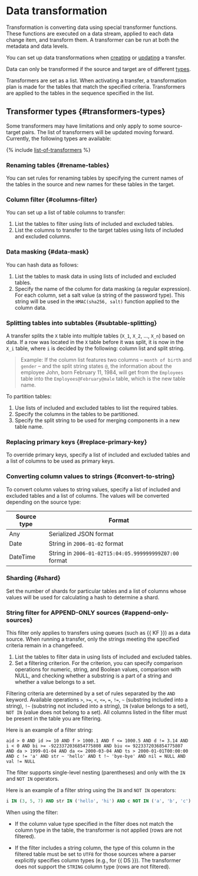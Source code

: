 # Data transformation

Transformation is converting data using special transformer functions. These functions are executed on a data stream, applied to each data change item, and transform them. A transformer can be run at both the metadata and data levels.

You can set up data transformations when [creating](../operations/transfer.md#create) or [updating](../operations/transfer.md#update) a transfer.

Data can only be transformed if the source and target are of different [types](../concepts/index.md#connectivity-matrix).

Transformers are set as a list. When activating a transfer, a transformation plan is made for the tables that match the specified criteria. Transformers are applied to the tables in the sequence specified in the list.

## Transformer types {#transformers-types}

Some transformers may have limitations and only apply to some source-target pairs. The list of transformers will be updated moving forward. Currently, the following types are available:

{% include [list-of-transformers](../../_includes/data-transfer/list-of-transformers.md) %}

### Renaming tables {#rename-tables}

You can set rules for renaming tables by specifying the current names of the tables in the source and new names for these tables in the target.

### Column filter {#columns-filter}

You can set up a list of table columns to transfer:

1. List the tables to filter using lists of included and excluded tables.
1. List the columns to transfer to the target tables using lists of included and excluded columns.

### Data masking {#data-mask}

You can hash data as follows:

1. List the tables to mask data in using lists of included and excluded tables.
1. Specify the name of the column for data masking (a regular expression). For each column, set a salt value (a string of the password type). This string will be used in the `HMAC(sha256, salt)` function applied to the column data.

### Splitting tables into subtables {#subtable-splitting}

A transfer splits the `X` table into multiple tables (`X_1`, `X_2`, ..., `X_n`) based on data. If a row was located in the `X` table before it was split, it is now in the `X_i` table, where `i` is decided by the following: column list and split string. 

> Example:
> If the column list features two columns – `month of birth` and `gender` – and the split string states `@`, the information about the employee John, born February 11, 1984, will get from the `Employees` table into the `Employees@February@male` table, which is the new table name.

To partition tables:

1. Use lists of included and excluded tables to list the required tables.
1. Specify the columns in the tables to be partitioned.
1. Specify the split string to be used for merging components in a new table name.

### Replacing primary keys {#replace-primary-key}

To override primary keys, specify a list of included and excluded tables and a list of columns to be used as primary keys.

### Converting column values to strings {#convert-to-string}

To convert column values to string values, specify a list of included and excluded tables and a list of columns. The values will be converted depending on the source type:

| Source type | Format                                            |
|--------------|---------------------------------------------------|
| Any          | Serialized JSON format                       |
| Date         | String in `2006-01-02` format                          |
| DateTime     | String in `2006-01-02T15:04:05.999999999Z07:00` format |

### Sharding {#shard}

Set the number of shards for particular tables and a list of columns whose values will be used for calculating a hash to determine a shard.

### String filter for APPEND-ONLY sources {#append-only-sources}

This filter only applies to transfers using queues (such as {{ KF }}) as a data source. When running a transfer, only the strings meeting the specified criteria remain in a changefeed.

1. List the tables to filter data in using lists of included and excluded tables.
1. Set a filtering criterion. For the criterion, you can specify comparison operations for numeric, string, and Boolean values, comparison with NULL, and checking whether a substring is a part of a string and whether a value belongs to a set.

Filtering criteria are determined by a set of rules separated by the `AND` keyword. Available operations `>`, `>=`, `<`, `<=`, `=`, `!=`, `~` (substring included into a string), `!~` (substring not included into a string), `IN` (value belongs to a set), `NOT IN` (value does not belong to a set). All columns listed in the filter must be present in the table you are filtering.

Here is an example of a filter string:
```text
aid > 0 AND id >= 10 AND f > 1000.1 AND f <= 1000.5 AND d != 3.14 AND i < 0 AND bi >= -9223372036854775808 AND biu <= 9223372036854775807 AND da > 1999-01-04 AND da <= 2000-03-04 AND ts > 2000-01-01T00:00:00 AND c != 'a' AND str ~ 'hello' AND t !~ 'bye-bye' AND nil = NULL AND val != NULL
```

The filter supports single-level nesting (parentheses) and only with the `IN` and `NOT IN` operators.

Here is an example of a filter string using the `IN` and `NOT IN` operators:
```sql
i IN (3, 5, 7) AND str IN ('hello', 'hi') AND c NOT IN ('a', 'b', 'c')
```

When using the filter:

* If the column value type specified in the filter does not match the column type in the table, the transformer is not applied (rows are not filtered).

* If the filter includes a string column, the type of this column in the filtered table must be set to `UTF8` for those sources where a parser explicitly specifies column types (e.g., for {{ DS }}). The transformer does not support the `STRING` column type (rows are not filtered).

